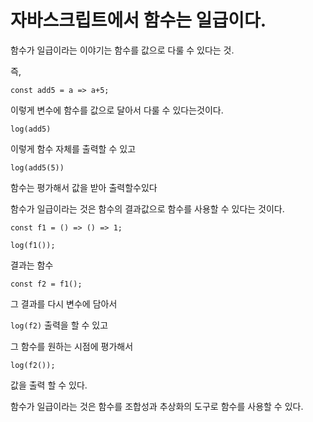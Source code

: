 # 자바스크립트에서 함수는 일급이다.

함수가 일급이라는 이야기는 함수를 값으로 다룰 수 있다는 것.

즉, 

<code>const add5 = a => a+5;</code>

이렇게 변수에 함수를 값으로 달아서 다룰 수 있다는것이다.

<code>log(add5)</code>

이렇게 함수 자체를 출력할 수 있고

<code>log(add5(5))</code>

함수는 평가해서 값을 받아 출력할수있다

함수가 일급이라는 것은 함수의 결과값으로 함수를 사용할 수 있다는 것이다. 

<code>const f1 = () => () => 1;</code>

<code>log(f1()); </code>

결과는 함수

<code>const f2 = f1();</code>

그 결과를 다시 변수에 담아서

<code>log(f2)</code> 출력을 할 수 있고

그 함수를 원하는 시점에 평가해서

<code>log(f2());</code>

값을 출력 할 수 있다.

함수가 일급이라는 것은 함수를 조합성과 추상화의 도구로 함수를 사용할 수 있다.

